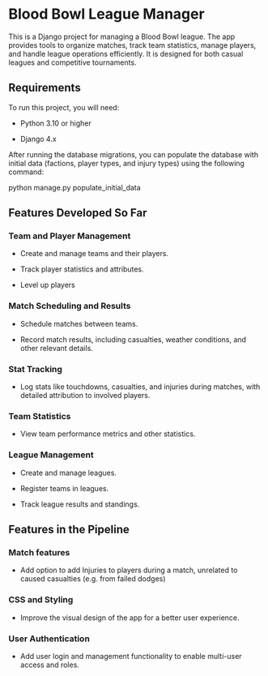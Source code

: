 # Blood Bowl League Manager

This is a Django project for managing a Blood Bowl league. The app provides tools to organize matches, track team statistics, manage players, and handle league operations efficiently. It is designed for both casual leagues and competitive tournaments.

## Requirements

To run this project, you will need:

- Python 3.10 or higher

- Django 4.x

After running the database migrations, you can populate the database with initial data (factions, player types, and injury types) using the following command:

python manage.py populate_initial_data


## Features Developed So Far

### Team and Player Management

* Create and manage teams and their players.

* Track player statistics and attributes.

* Level up players

### Match Scheduling and Results

* Schedule matches between teams.

* Record match results, including casualties, weather conditions, and other relevant details.

### Stat Tracking

* Log stats like touchdowns, casualties, and injuries during matches, with detailed attribution to involved players.

### Team Statistics

* View team performance metrics and other statistics.

### League Management

* Create and manage leagues.

* Register teams in leagues.
  
* Track league results and standings.
  
## Features in the Pipeline

### Match features

* Add option to add Injuries to players during a match, unrelated to caused casualties (e.g. from failed dodges)

### CSS and Styling

* Improve the visual design of the app for a better user experience.

### User Authentication

* Add user login and management functionality to enable multi-user access and roles.

